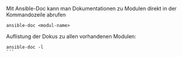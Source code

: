 Mit Ansible-Doc kann man Dokumentationen zu Modulen direkt in der Kommandozeile abrufen

```
ansible-doc <modul-name>
````

Auflistung der Dokus zu allen vorhandenen Modulen:
````
ansible-doc -l
```